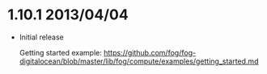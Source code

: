 # 1.10.1 2013/04/04

* Initial release

  Getting started example: https://github.com/fog/fog-digitalocean/blob/master/lib/fog/compute/examples/getting_started.md

